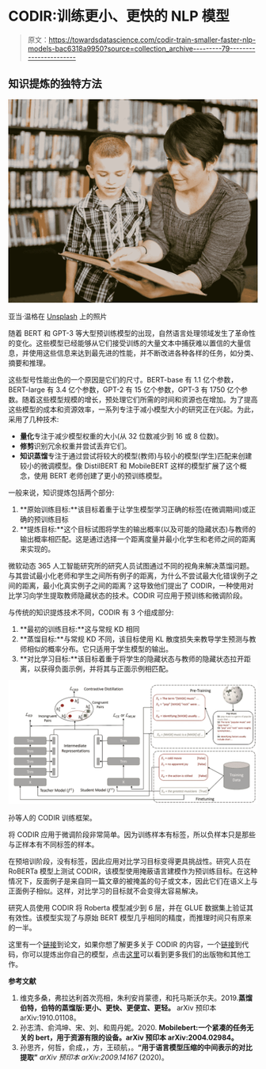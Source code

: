 # CODIR:训练更小、更快的 NLP 模型

> 原文：<https://towardsdatascience.com/codir-train-smaller-faster-nlp-models-bac6318a9950?source=collection_archive---------79----------------------->

## 知识提炼的独特方法

![](img/ce725a4b05f93e87fa9110e79f1ec2a1.png)

亚当·温格在 [Unsplash](https://unsplash.com?utm_source=medium&utm_medium=referral) 上的照片

随着 BERT 和 GPT-3 等大型预训练模型的出现，自然语言处理领域发生了革命性的变化。这些模型已经能够从它们接受训练的大量文本中捕获难以置信的大量信息，并使用这些信息来达到最先进的性能，并不断改进各种各样的任务，如分类、摘要和推理。

这些型号性能出色的一个原因是它们的尺寸。BERT-base 有 1.1 亿个参数，BERT-large 有 3.4 亿个参数，GPT-2 有 15 亿个参数，GPT-3 有 1750 亿个参数。随着这些模型规模的增长，预处理它们所需的时间和资源也在增加。为了提高这些模型的成本和资源效率，一系列专注于减小模型大小的研究正在兴起。为此，采用了几种技术:

*   **量化**专注于减少模型权重的大小(从 32 位数减少到 16 或 8 位数)。
*   **修剪**识别冗余权重并尝试丢弃它们。
*   **知识蒸馏**专注于通过尝试将较大的模型(教师)与较小的模型(学生)匹配来创建较小的微调模型。像 DistilBERT 和 MobileBERT 这样的模型扩展了这个概念，使用 BERT 老师创建了更小的预训练模型。

一般来说，知识提炼包括两个部分:

1.  **原始训练目标:**该目标着重于让学生模型学习正确的标签(在微调期间)或正确的预训练目标
2.  **提炼目标:**这个目标试图将学生的输出概率(以及可能的隐藏状态)与教师的输出概率相匹配。这是通过选择一个距离度量并最小化学生和老师之间的距离来实现的。

微软动态 365 人工智能研究所的研究人员试图通过不同的视角来解决蒸馏问题。与其尝试最小化老师和学生之间所有例子的距离，为什么不尝试最大化错误例子之间的距离，最小化真实例子之间的距离？这导致他们提出了 CODIR，一种使用对比学习向学生提取教师隐藏状态的技术。CODIR 可应用于预训练和微调阶段。

与传统的知识提炼技术不同，CODIR 有 3 个组成部分:

1.  **最初的训练目标:**这与常规 KD 相同
2.  **蒸馏目标:**与常规 KD 不同，该目标使用 KL 散度损失来教导学生预测与教师相似的概率分布。它只适用于学生模型的输出。
3.  **对比学习目标:**该目标着重于将学生的隐藏状态与教师的隐藏状态拉开距离，以获得负面示例，并将其与正面示例相匹配。

![](img/799b2dedfa9fcdb65e9bddde01f849f2.png)

孙等人的 CODIR 训练框架。

将 CODIR 应用于微调阶段非常简单。因为训练样本有标签，所以负样本只是那些与正样本有不同标签的样本。

在预培训阶段，没有标签，因此应用对比学习目标变得更具挑战性。研究人员在 RoBERTa 模型上测试 CODIR，该模型使用掩蔽语言建模作为预训练目标。在这种情况下，反面例子是来自同一篇文章的被掩盖的句子或文本，因此它们在语义上与正面例子相似。这样，对比学习的目标就不会变得太容易解决。

研究人员使用 CODIR 将 Roberta 模型减少到 6 层，并在 GLUE 数据集上验证其有效性。该模型实现了与原始 BERT 模型几乎相同的精度，而推理时间只有原来的一半。

这里有一个[链接](https://arxiv.org/pdf/2009.14167.pdf)到论文，如果你想了解更多关于 CODIR 的内容，一个[链接](https://github.com/intersun/CoDIR)到代码，你可以提炼出你自己的模型，点击[这里](https://aka.ms/mmai)可以看到更多我们的出版物和其他工作。

**参考文献**

1.  维克多桑，弗拉达利首次亮相，朱利安肖蒙德，和托马斯沃尔夫。2019.**蒸馏伯特，伯特的蒸馏版:更小、更快、更便宜、更轻。** arXiv 预印本 arXiv:1910.01108。
2.  孙志清、俞鸿坤、宋、刘、和周丹妮。2020. **Mobilebert:一个紧凑的任务无关的 bert，用于资源有限的设备。arXiv 预印本 arXiv:2004.02984。**
3.  孙思齐，何哲，俞成，，方，王硕航，。**“用于语言模型压缩的中间表示的对比提取”** *arXiv 预印本 arXiv:2009.14167* (2020)。